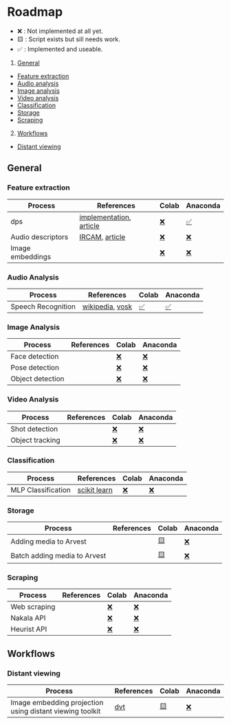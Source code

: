 # Roadmap

- ❌ : Not implemented at all yet.
- 🟨 : Script exists but sill needs work.
- ✅ : Implemented and useable.

1. [General](#general)
- [Feature extraction](#feature-extraction)
- [Audio analysis](#audio-analysis)
- [Image analysis](#image-analysis)
- [Video analysis](#video-analysis)
- [Classification](#classification)
- [Storage](#storage)
- [Scraping](#scraping)
2. [Workflows](#workflows)
- [Distant viewing](#distant-viewing)

## General

### Feature extraction

|Process               |References            |Colab                 |Anaconda              |
|----------------------|----------------------|----------------------|----------------------|
|dps|[implementation](https://github.com/jdchart/dps), [article]()|[❌]()|[✅](/jupyter/general/feature_extraction/vosk_speech_recognition_features.ipynb)|
|Audio descriptors|[IRCAM](http://recherche.ircam.fr/anasyn/peeters/ARTICLES/Peeters_2003_cuidadoaudiofeatures.pdf), [article]()|[❌]()|[❌]()|
|Image embeddings||[❌]()|[❌]()|

### Audio Analysis

|Process               |References            |Colab                 |Anaconda              |
|----------------------|----------------------|----------------------|----------------------|
|Speech Recognition|[wikipedia](https://en.wikipedia.org/wiki/Speech_recognition), [vosk](https://alphacephei.com/vosk/)|[✅](/colab/general/audio_analysis/vosk_speech_recognition.ipynb)|[✅](/jupyter/general/audio_analysis/vosk_speech_recognition.ipynb)|

### Image Analysis
|Process               |References            |Colab                 |Anaconda              |
|----------------------|----------------------|----------------------|----------------------|
|Face detection||[❌]()|[❌]()|
|Pose detection||[❌]()|[❌]()|
|Object detection||[❌]()|[❌]()|

### Video Analysis
|Process               |References            |Colab                 |Anaconda              |
|----------------------|----------------------|----------------------|----------------------|
|Shot detection||[❌]()|[❌]()|
|Object tracking||[❌]()|[❌]()|

### Classification

|Process               |References            |Colab                 |Anaconda              |
|----------------------|----------------------|----------------------|----------------------|
|MLP Classification|[scikit learn](https://scikit-learn.org/stable/modules/neural_networks_supervised.html)|[❌]()|[❌]()|

### Storage

|Process               |References            |Colab                 |Anaconda              |
|----------------------|----------------------|----------------------|----------------------|
|Adding media to Arvest||[🟨](/colab/general/storage/adding_media_to_arvest.ipynb)|[❌]()|
|Batch adding media to Arvest||[🟨](/colab/general/storage/batch_adding_media_to_arvest.ipynb)|[❌]()|

### Scraping

|Process               |References            |Colab                 |Anaconda              |
|----------------------|----------------------|----------------------|----------------------|
|Web scraping||[❌]()|[❌]()|
|Nakala API||[❌]()|[❌]()|
|Heurist API||[❌]()|[❌]()|

## Workflows

### Distant viewing

|Process               |References            |Colab                 |Anaconda              |
|----------------------|----------------------|----------------------|----------------------|
|Image embedding projection using distant viewing toolkit|[dvt](https://github.com/distant-viewing/dvt)|[🟨](/colab/workflows/distant_viewing/image_embeddings_projection.ipynb)|[❌]()|